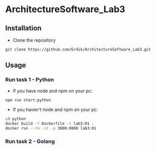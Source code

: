 # ArchitectureSoftware_Lab3

## Installation

- Clone the repository

```bash
git clone https://github.com/Er4ik/ArchitectureSoftware_Lab3.git
```

## Usage

### Run task 1 - Python 

- If you have node and npm on your pc:

```bash
npm run start:python
```

- If you haven't node and npm on your pc:

```bash
cd python
docker build -f Dockerfile -t lab3:01 .
docker run --rm -it -p 3000:8080 lab3:01
```

### Run task 2 - Golang

